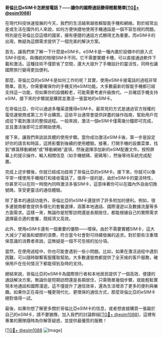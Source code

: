 **哥倫比亞eSIM卡怎麽接電話？——讓你的國際通話變得輕鬆簡單[[TG💪+ @esim1088](https://t.me/s/esim1088)]**

在現代科技快速發展的今天，我們的生活越來越依賴智能手機和網絡。對於經常出差或生活在國外的人來說，如何方便快捷地使用手機通話是一個不容忽視的問題。特別是在哥倫比亞這樣的國家，擁有便捷的通話方式顯得尤為重要。而eSIM卡的出現，無疑為這類需求提供了一個完美的解決方案。

首先，讓我們來了解一下什麼是eSIM卡。eSIM卡是一種內置於設備中的嵌入式SIM卡技術，與傳統的物理SIM卡不同，它不需要實體卡槽，可以直接通過軟件下載和激活。這種技術不僅節省了空間，還大大提升了手機設計的靈活性，同時也讓國際旅行變得更加便利。

那麼，哥倫比亞的eSIM卡是如何工作的呢？其實，使用eSIM卡接電話的過程非常簡單。首先，你需要確保你的手機支持eSIM功能。大多數最新的智能手機都已經支持這一功能，但如果你的設備較老，可能需要考慮升級換代。一旦確認手機支持eSIM，接下來的步驟就是購買並激活一張當地的eSIM卡。

在哥倫比亞，你可以通過多種渠道獲得eSIM卡。最常見的方式是通過官方授權的電信運營商或第三方平台購買。這些平台通常會提供詳盡的操作指南，幫助用戶完成從下載到激活的整個過程。一般來說，激活一個eSIM卡僅需幾分鐘即可完成，並且激活後即可立即開始使用。

接下來，讓我們來談談具體的使用步驟。當你成功激活eSIM卡後，第一步是設定好你的語言和時區，這將影響到後續的使用體驗。接著，打開手機的設置菜單，找到“蜂窩移動網絡”或“移動網絡”選項，然後選擇添加新的eSIM配置文件。按照屏幕上的提示操作，輸入相關信息（如手機號碼、密碼等），然後等待系統完成配置。

完成上述步驟後，你就已經成功啟用了哥倫比亞的eSIM卡。接下來，你就可以像平常一樣使用手機撥打和接收電話了。值得一提的是，由於eSIM卡的靈活特性，你甚至可以在同一時間內同時激活多張SIM卡，這意味著你可以在國內外自由切換號碼，享受更靈活的通信體驗。

除了基本的通話功能外，哥倫比亞的eSIM卡還提供了許多附加的便利。例如，很多運營商都會提供多樣化的套餐選擇，涵蓋本地通話、國際漫遊以及數據流量等多方面需求。這樣一來，無論你是短暫訪問還是長期居住，都能根據自己的實際需求選擇最合適的套餐，既經濟又高效。

此外，使用eSIM卡還有一個重要的優勢——環保。由於不需要實體SIM卡，這大大減少了紙張和塑膠的浪費，符合當今社會對可持續發展的追求。對於那些注重環保意識的消費者來說，這無疑是一個不可忽視的加分項。

當然，在使用過程中，你也可能會遇到一些小問題。比如，如果在激活過程中遇到困難，可以隨時聯繫客服獲取幫助。大多數運營商都提供了全天候的客戶服務，確保用戶在任何情況下都能得到及時的支持。

總結來說，哥倫比亞的eSIM卡為國際旅行者和本地居民提供了一個高效、便捷的通話解決方案。無論你是短期訪問還是長期居住，只需簡單幾個步驟，就能輕鬆實現本地通話和國際漫遊。這不僅提升了通信效率，還為生活增添了更多的便利與樂趣。如果你正在尋找一種更現代化、更環保的通信方式，那麼哥倫比亞的eSIM卡絕對值得一試。

最後，如果你想了解更多關於哥倫比亞eSIM卡的信息，或者想直接購買一張屬於自己的eSIM卡，請不要猶豫，加入我們的討論群組[[TG💪+ @esim1088](https://t.me/s/esim1088)]，這裡有專業的團隊隨時為你解答疑惑，並提供最優質的服務！

[[TG💪+ @esim1088](https://t.me/s/esim1088) ![Image](https://i.postimg.cc/4NQfJmqS/Snipaste-2025-05-13-00-14-12.png)]